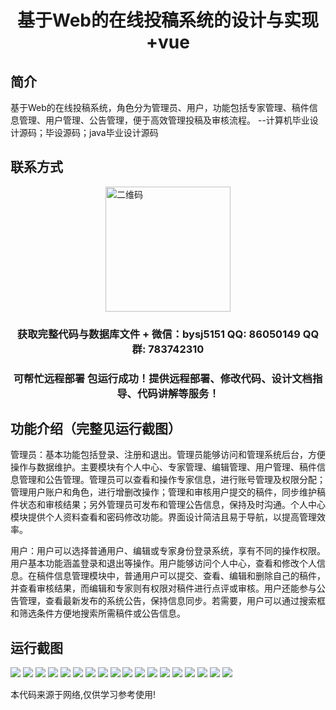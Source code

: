 <p><h1 align="center">基于Web的在线投稿系统的设计与实现+vue</h1></p>

## 简介
基于Web的在线投稿系统，角色分为管理员、用户，功能包括专家管理、稿件信息管理、用户管理、公告管理，便于高效管理投稿及审核流程。    --计算机毕业设计源码；毕设源码；java毕业设计源码


## 联系方式
<img src="https://bs-1329754181.cos.ap-shanghai.myqcloud.com/wx.jpg" alt="二维码" style="display: block; margin: 0 auto;" width="200px">
<p><h3 align="center">获取完整代码与数据库文件 + 微信：bysj5151 QQ: 86050149 QQ群: 783742310</h3></p>
<p><h3 align="center">可帮忙远程部署 包运行成功！提供远程部署、修改代码、设计文档指导、代码讲解等服务！</h3></p>

## 功能介绍（完整见运行截图）
管理员：基本功能包括登录、注册和退出。管理员能够访问和管理系统后台，方便操作与数据维护。主要模块有个人中心、专家管理、编辑管理、用户管理、稿件信息管理和公告管理。管理员可以查看和操作专家信息，进行账号管理及权限分配；管理用户账户和角色，进行增删改操作；管理和审核用户提交的稿件，同步维护稿件状态和审核结果；另外管理员可发布和管理公告信息，保持及时沟通。个人中心模块提供个人资料查看和密码修改功能。界面设计简洁且易于导航，以提高管理效率。

用户：用户可以选择普通用户、编辑或专家身份登录系统，享有不同的操作权限。用户基本功能涵盖登录和退出等操作。用户能够访问个人中心，查看和修改个人信息。在稿件信息管理模块中，普通用户可以提交、查看、编辑和删除自己的稿件，并查看审核结果，而编辑和专家则有权限对稿件进行点评或审核。用户还能参与公告管理，查看最新发布的系统公告，保持信息同步。若需要，用户可以通过搜索框和筛选条件方便地搜索所需稿件或公告信息。


## 运行截图
![](https://bs-1329754181.cos.ap-shanghai.myqcloud.com/ssm/OnlineSubmissionSystem/img/001.jpg)
![](https://bs-1329754181.cos.ap-shanghai.myqcloud.com/ssm/OnlineSubmissionSystem/img/002.jpg)
![](https://bs-1329754181.cos.ap-shanghai.myqcloud.com/ssm/OnlineSubmissionSystem/img/003.jpg)
![](https://bs-1329754181.cos.ap-shanghai.myqcloud.com/ssm/OnlineSubmissionSystem/img/004.jpg)
![](https://bs-1329754181.cos.ap-shanghai.myqcloud.com/ssm/OnlineSubmissionSystem/img/005.jpg)
![](https://bs-1329754181.cos.ap-shanghai.myqcloud.com/ssm/OnlineSubmissionSystem/img/006.jpg)
![](https://bs-1329754181.cos.ap-shanghai.myqcloud.com/ssm/OnlineSubmissionSystem/img/007.jpg)
![](https://bs-1329754181.cos.ap-shanghai.myqcloud.com/ssm/OnlineSubmissionSystem/img/008.jpg)
![](https://bs-1329754181.cos.ap-shanghai.myqcloud.com/ssm/OnlineSubmissionSystem/img/009.jpg)
![](https://bs-1329754181.cos.ap-shanghai.myqcloud.com/ssm/OnlineSubmissionSystem/img/010.jpg)
![](https://bs-1329754181.cos.ap-shanghai.myqcloud.com/ssm/OnlineSubmissionSystem/img/011.jpg)
![](https://bs-1329754181.cos.ap-shanghai.myqcloud.com/ssm/OnlineSubmissionSystem/img/012.jpg)
![](https://bs-1329754181.cos.ap-shanghai.myqcloud.com/ssm/OnlineSubmissionSystem/img/013.jpg)
![](https://bs-1329754181.cos.ap-shanghai.myqcloud.com/ssm/OnlineSubmissionSystem/img/014.jpg)
![](https://bs-1329754181.cos.ap-shanghai.myqcloud.com/ssm/OnlineSubmissionSystem/img/015.jpg)
![](https://bs-1329754181.cos.ap-shanghai.myqcloud.com/ssm/OnlineSubmissionSystem/img/016.jpg)
![](https://bs-1329754181.cos.ap-shanghai.myqcloud.com/ssm/OnlineSubmissionSystem/img/017.jpg)
![](https://bs-1329754181.cos.ap-shanghai.myqcloud.com/ssm/OnlineSubmissionSystem/img/018.jpg)

<p>本代码来源于网络,仅供学习参考使用!</p>
